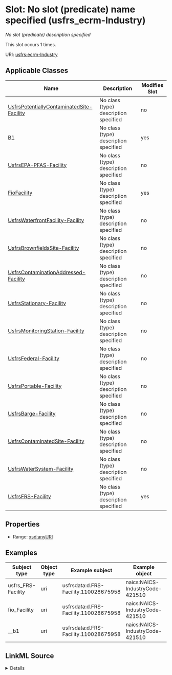 

# Slot: No slot (predicate) name specified (usfrs_ecrm-Industry)


_No slot (predicate) description specified_






This slot occurs 1 times.


URI: [usfrs:ecrm-Industry](http://sawgraph.spatialai.org/v1/us-frs#ecrm-Industry)



<!-- no inheritance hierarchy -->





## Applicable Classes

| Name | Description | Modifies Slot |
| --- | --- | --- |
| [UsfrsPotentiallyContaminatedSite-Facility](../classes/UsfrsPotentiallyContaminatedSite-Facility.md) | No class (type) description specified |  no  |
| [B1](../classes/B1.md) | No class (type) description specified |  yes  |
| [UsfrsEPA-PFAS-Facility](../classes/UsfrsEPA-PFAS-Facility.md) | No class (type) description specified |  no  |
| [FioFacility](../classes/FioFacility.md) | No class (type) description specified |  yes  |
| [UsfrsWaterfrontFacility-Facility](../classes/UsfrsWaterfrontFacility-Facility.md) | No class (type) description specified |  no  |
| [UsfrsBrownfieldsSite-Facility](../classes/UsfrsBrownfieldsSite-Facility.md) | No class (type) description specified |  no  |
| [UsfrsContaminationAddressed-Facility](../classes/UsfrsContaminationAddressed-Facility.md) | No class (type) description specified |  no  |
| [UsfrsStationary-Facility](../classes/UsfrsStationary-Facility.md) | No class (type) description specified |  no  |
| [UsfrsMonitoringStation-Facility](../classes/UsfrsMonitoringStation-Facility.md) | No class (type) description specified |  no  |
| [UsfrsFederal-Facility](../classes/UsfrsFederal-Facility.md) | No class (type) description specified |  no  |
| [UsfrsPortable-Facility](../classes/UsfrsPortable-Facility.md) | No class (type) description specified |  no  |
| [UsfrsBarge-Facility](../classes/UsfrsBarge-Facility.md) | No class (type) description specified |  no  |
| [UsfrsContaminatedSite-Facility](../classes/UsfrsContaminatedSite-Facility.md) | No class (type) description specified |  no  |
| [UsfrsWaterSystem-Facility](../classes/UsfrsWaterSystem-Facility.md) | No class (type) description specified |  no  |
| [UsfrsFRS-Facility](../classes/UsfrsFRS-Facility.md) | No class (type) description specified |  yes  |







## Properties

* Range: [xsd:anyURI](http://www.w3.org/2001/XMLSchema#anyURI)






## Examples

| Subject type | Object type | Example subject | Example object | Occurrences |
| --- | --- | --- | --- | --- |
| usfrs_FRS-Facility | uri | usfrsdata:d.FRS-Facility.110028675958 | naics:NAICS-IndustryCode-421510 | 1 |
| fio_Facility | uri | usfrsdata:d.FRS-Facility.110028675958 | naics:NAICS-IndustryCode-421510 | 1 |
| __b1 | uri | usfrsdata:d.FRS-Facility.110028675958 | naics:NAICS-IndustryCode-421510 | 1 |




## LinkML Source

<details>

```yaml
name: usfrs_ecrm-Industry
annotations:
  count:
    tag: count
    value: 1
description: No slot (predicate) description specified
title: No slot (predicate) name specified
examples:
- object:
    example_object: naics:NAICS-IndustryCode-421510
    example_object_type: uri
    example_predicate: usfrs:ecrm-Industry
    example_subject: usfrsdata:d.FRS-Facility.110028675958
    example_subject_type: usfrs_FRS-Facility
- object:
    example_object: naics:NAICS-IndustryCode-421510
    example_object_type: uri
    example_predicate: usfrs:ecrm-Industry
    example_subject: usfrsdata:d.FRS-Facility.110028675958
    example_subject_type: fio_Facility
- object:
    example_object: naics:NAICS-IndustryCode-421510
    example_object_type: uri
    example_predicate: usfrs:ecrm-Industry
    example_subject: usfrsdata:d.FRS-Facility.110028675958
    example_subject_type: __b1
from_schema: fio-kg
rank: 1000
slot_uri: usfrs:ecrm-Industry
alias: usfrs_ecrm_Industry
domain_of:
- __b1
- fio_Facility
- usfrs_FRS-Facility
range: uri

```
</details>